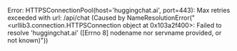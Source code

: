 Error: HTTPSConnectionPool(host='huggingchat.ai', port=443): Max retries exceeded with url: /api/chat (Caused by NameResolutionError("<urllib3.connection.HTTPSConnection object at 0x103a2f400>: Failed to resolve 'huggingchat.ai' ([Errno 8] nodename nor servname provided, or not known)"))